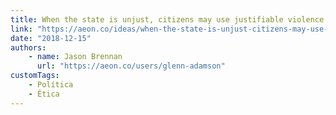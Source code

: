 ```yaml
---
title: When the state is unjust, citizens may use justifiable violence
link: "https://aeon.co/ideas/when-the-state-is-unjust-citizens-may-use-justifiable-violence"
date: "2018-12-15"
authors:
    - name: Jason Brennan
      url: "https://aeon.co/users/glenn-adamson"
customTags:
    - Política
    - Ética
---
```

